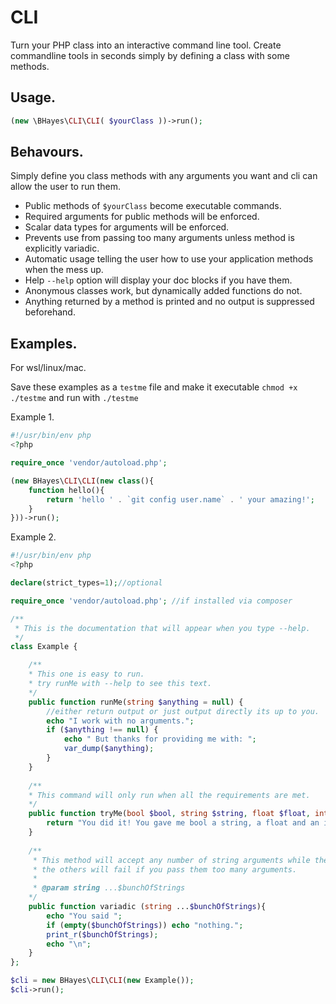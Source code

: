 # CLI
Turn your PHP class into an interactive command line tool.
Create commandline tools in seconds simply by defining a class with some methods.

## Usage.
```php
(new \BHayes\CLI\CLI( $yourClass ))->run();
```

## Behavours.
Simply define you class methods with any arguments you want and cli can allow the user to run them.
- Public methods of `$yourClass` become executable commands.
- Required arguments for public methods will be enforced.
- Scalar data types for arguments will be enforced.
- Prevents use from passing too many arguments unless method is explicitly variadic.
- Automatic usage telling the user how to use your application methods when the mess up.
- Help `--help` option will display your doc blocks if you have them.
- Anonymous classes work, but dynamically added functions do not.
- Anything returned by a method is printed and no output is suppressed beforehand.

## Examples.
For wsl/linux/mac.

Save these examples as a `testme` file and make it executable `chmod +x ./testme` and run with `./testme`

Example 1.
```php
#!/usr/bin/env php
<?php

require_once 'vendor/autoload.php';

(new BHayes\CLI\CLI(new class(){
    function hello(){
        return 'hello ' . `git config user.name` . ' your amazing!';
    }
}))->run();
```
Example 2.
```php
#!/usr/bin/env php
<?php

declare(strict_types=1);//optional

require_once 'vendor/autoload.php'; //if installed via composer

/**
 * This is the documentation that will appear when you type --help.
 */
class Example {

    /**
    * This one is easy to run.
    * try runMe with --help to see this text. 
    */
    public function runMe(string $anything = null) {
        //either return output or just output directly its up to you.
        echo "I work with no arguments.";
        if ($anything !== null) {
            echo " But thanks for providing me with: ";
            var_dump($anything);
        }
    }
    
    /**
    * This command will only run when all the requirements are met.
    */
    public function tryMe(bool $bool, string $string, float $float, int $int) {
        return "You did it! You gave me bool a string, a float and an int.";
    }
    
    /**
     * This method will accept any number of string arguments while the
     * the others will fail if you pass them too many arguments.
     *
     * @param string ...$bunchOfStrings
    */
    public function variadic (string ...$bunchOfStrings){
        echo "You said ";
        if (empty($bunchOfStrings)) echo "nothing.";
        print_r($bunchOfStrings);
        echo "\n";
    }
};

$cli = new BHayes\CLI\CLI(new Example());
$cli->run();
```
